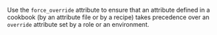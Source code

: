 Use the `force_override` attribute to ensure that an attribute defined
in a cookbook (by an attribute file or by a recipe) takes precedence
over an `override` attribute set by a role or an environment.